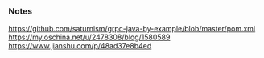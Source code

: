 ### Notes
https://github.com/saturnism/grpc-java-by-example/blob/master/pom.xml
https://my.oschina.net/u/2478308/blog/1580589
https://www.jianshu.com/p/48ad37e8b4ed